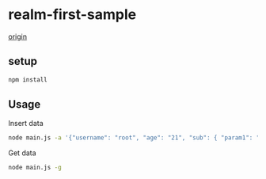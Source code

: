 # realm-first-sample

[origin](https://github.com/yamayamasan/realm-first-sample.git)

## setup

```sh
npm install
```

## Usage

Insert data

```sh
node main.js -a '{"username": "root", "age": "21", "sub": { "param1": "aa", "param2" : "b" } }'
```

Get data

```sh
node main.js -g
```
